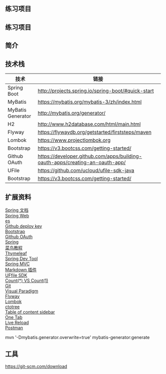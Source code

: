 
## 练习项目
## 练习项目
>>>>>>> 

## 简介

## 技术栈
|  技术   |  链接   |
| --- | --- |
|  Spring Boot   |  http://projects.spring.io/spring-boot/#quick-start   |
|   MyBatis  |  https://mybatis.org/mybatis-3/zh/index.html   |
|   MyBatis Generator  |  http://mybatis.org/generator/   |
|   H2  |   http://www.h2database.com/html/main.html  |
|   Flyway  |   https://flywaydb.org/getstarted/firststeps/maven  |
|Lombok| https://www.projectlombok.org |
|Bootstrap|https://v3.bootcss.com/getting-started/|
|Github OAuth|https://developer.github.com/apps/building-oauth-apps/creating-an-oauth-app/|
|UFile|https://github.com/ucloud/ufile-sdk-java|
|Bootstrap|https://v3.bootcss.com/getting-started/|

## 扩展资料
[Spring 文档](https://spring.io/guides)    
[Spring Web](https://spring.io/guides/gs/serving-web-content/)   
[es](https://elasticsearch.cn/explore)    
[Github deploy key](https://developer.github.com/v3/guides/managing-deploy-keys/#deploy-keys)    
[Bootstrap](https://v3.bootcss.com/getting-started/)    
[Github OAuth](https://developer.github.com/apps/building-oauth-apps/creating-an-oauth-app/)    
[Spring](https://docs.spring.io/spring-boot/docs/2.0.0.RC1/reference/htmlsingle/#boot-features-embedded-database-support)    
[菜鸟教程](https://www.runoob.com/mysql/mysql-insert-query.html)    
[Thymeleaf](https://www.thymeleaf.org/doc/tutorials/3.0/usingthymeleaf.html#setting-attribute-values)    
[Spring Dev Tool](https://docs.spring.io/spring-boot/docs/2.0.0.RC1/reference/htmlsingle/#using-boot-devtools)  
[Spring MVC](https://docs.spring.io/spring/docs/5.0.3.RELEASE/spring-framework-reference/web.html#mvc-handlermapping-interceptor)  
[Markdown 插件](http://editor.md.ipandao.com/)   
[UFfile SDK](https://github.com/ucloud/ufile-sdk-java)  
[Count(*) VS Count(1)](https://mp.weixin.qq.com/s/Rwpke4BHu7Fz7KOpE2d3Lw)  
[Git](https://git-scm.com/download)   
[Visual Paradigm](https://www.visual-paradigm.com)    
[Flyway](https://flywaydb.org/getstarted/firststeps/maven)  
[Lombok](https://www.projectlombok.org)    
[ctotree](https://www.octotree.io/)   
[Table of content sidebar](https://chrome.google.com/webstore/detail/table-of-contents-sidebar/ohohkfheangmbedkgechjkmbepeikkej)    
[One Tab](https://chrome.google.com/webstore/detail/chphlpgkkbolifaimnlloiipkdnihall)    
[Live Reload](https://chrome.google.com/webstore/detail/livereload/jnihajbhpnppcggbcgedagnkighmdlei/related)  
[Postman](https://chrome.google.com/webstore/detail/coohjcphdfgbiolnekdpbcijmhambjff)

mvn '-Dmybatis.generator.overwrite=true' mybatis-generator:generate
## 工具
https://git-scm.com/download